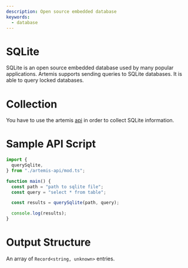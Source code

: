 ```yaml
---
description: Open source embedded database
keywords:
  - database
---
```


# SQLite

SQLite is an open source embedded database used by many popular applications.
Artemis supports sending queries to SQLite databases. It is able to query locked
databases.

# Collection

You have to use the artemis [api](../../API/overview.md) in order to collect
SQLite information.

# Sample API Script

```typescript
import {
  querySqlite,
} from "./artemis-api/mod.ts";

function main() {
  const path = "path to sqlite file";
  const query = "select * from table";

  const results = querySqlite(path, query);

  console.log(results);
}
```

# Output Structure

An array of `Record<string, unknown>` entries.

